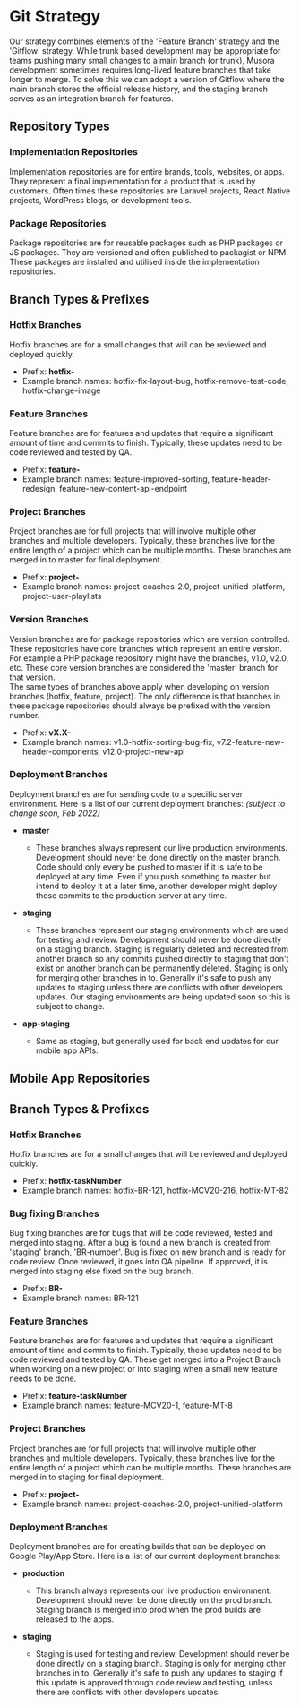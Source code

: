 # Git Strategy

Our strategy combines elements of the 'Feature Branch' strategy and the 'Gitflow' strategy. 
While trunk based development may be appropriate for teams pushing many small changes to a main branch (or trunk), 
Musora development sometimes requires long-lived feature branches that take longer to merge. 
To solve this we can adopt a version of Gitflow where the main branch stores the official release history, 
and the staging branch serves as an integration branch for features.



## Repository Types

### **Implementation Repositories**  
Implementation repositories are for entire brands, tools, websites, or apps. They represent a final implementation for a product that is
used by customers. Often times these repositories are Laravel projects, React Native projects, 
WordPress blogs, or development tools.  


### **Package Repositories**
Package repositories are for reusable packages such as PHP packages or JS packages. They are versioned and often published to 
packagist or NPM. These packages are installed and utilised inside the implementation repositories.



## Branch Types & Prefixes

### **Hotfix Branches**  
Hotfix branches are for a small changes that will can be reviewed and deployed quickly.

- Prefix: **hotfix-**
- Example branch names: hotfix-fix-layout-bug, hotfix-remove-test-code, hotfix-change-image


### **Feature Branches**  
Feature branches are for features and updates that require a significant amount of time and commits to finish. Typically, these
updates need to be code reviewed and tested by QA.

- Prefix: **feature-**
- Example branch names: feature-improved-sorting, feature-header-redesign, feature-new-content-api-endpoint


### **Project Branches**  
Project branches are for full projects that will involve multiple other branches and multiple developers.
Typically, these branches live for the entire length of a project which can be multiple months.
These branches are merged in to master for final deployment.

- Prefix: **project-**
- Example branch names: project-coaches-2.0, project-unified-platform, project-user-playlists


### **Version Branches**  
Version branches are for package repositories which are version controlled. These repositories have core branches
which represent an entire version. For example a PHP package repository might have the branches, v1.0, v2.0, etc.
These core version branches are considered the 'master' branch for that version.  
The same types of branches above apply when developing on version branches (hotfix, feature, project). 
The only difference is that branches in these package repositories should always be prefixed with the version number.

- Prefix: **vX.X-**
- Example branch names: v1.0-hotfix-sorting-bug-fix, v7.2-feature-new-header-components, v12.0-project-new-api


### **Deployment Branches**
Deployment branches are for sending code to a specific server environment. Here is a list of our current deployment branches:
_(subject to change soon, Feb 2022)_

- **master**
  - These branches always represent our live production environments. Development should never be done directly on the 
  master branch. Code should only every be pushed to master if it is safe to be deployed at any time. Even if you
  push something to master but intend to deploy it at a later time, another developer might deploy those commits to
  the production server at any time.

- **staging**
  - These branches represent our staging environments which are used for testing and review. Development should never
  be done directly on a staging branch. Staging is regularly deleted and recreated from another branch so any commits
  pushed directly to staging that don't exist on another branch can be permanently deleted. Staging is only for merging 
  other branches in to. Generally it's safe to push any updates to staging unless there are conflicts with other 
  developers updates. Our staging environments are being updated soon so this is subject to change.

- **app-staging**
    - Same as staging, but generally used for back end updates for our mobile app APIs.



## Mobile App Repositories

## Branch Types & Prefixes

### **Hotfix Branches**  
Hotfix branches are for a small changes that will be reviewed and deployed quickly.

- Prefix: **hotfix-taskNumber**
- Example branch names: hotfix-BR-121, hotfix-MCV20-216, hotfix-MT-82

### **Bug fixing Branches**  
Bug fixing branches are for bugs that will be code reviewed, tested and merged into staging. After a bug is found a new branch is 
created from 'staging' branch, 'BR-number'. Bug is fixed on new branch and is ready for code review. Once reviewed, it goes into QA pipeline. 
If approved, it is merged into staging else fixed on the bug branch.

- Prefix: **BR-**
- Example branch names: BR-121

### **Feature Branches**  
Feature branches are for features and updates that require a significant amount of time and commits to finish. Typically, these
updates need to be code reviewed and tested by QA. These get merged into a Project Branch when working on a new project or into staging
when a small new feature needs to be done.

- Prefix: **feature-taskNumber**
- Example branch names: feature-MCV20-1, feature-MT-8

### **Project Branches**  
Project branches are for full projects that will involve multiple other branches and multiple developers.
Typically, these branches live for the entire length of a project which can be multiple months.
These branches are merged in to staging for final deployment.

- Prefix: **project-**
- Example branch names: project-coaches-2.0, project-unified-platform

### **Deployment Branches**
Deployment branches are for creating builds that can be deployed on Google Play/App Store. Here is a list of our current deployment branches:

- **production**
  - This branch always represents our live production environment. Development should never be done directly on the 
  prod branch. Staging branch is merged into prod when the prod builds are released to the apps.

- **staging**
  - Staging is used for testing and review. Development should never be done directly on a staging branch. Staging is 
  only for merging other branches in to. Generally it's safe to push any updates to staging if this update is approved through 
  code review and testing, unless there are conflicts with other developers updates.
